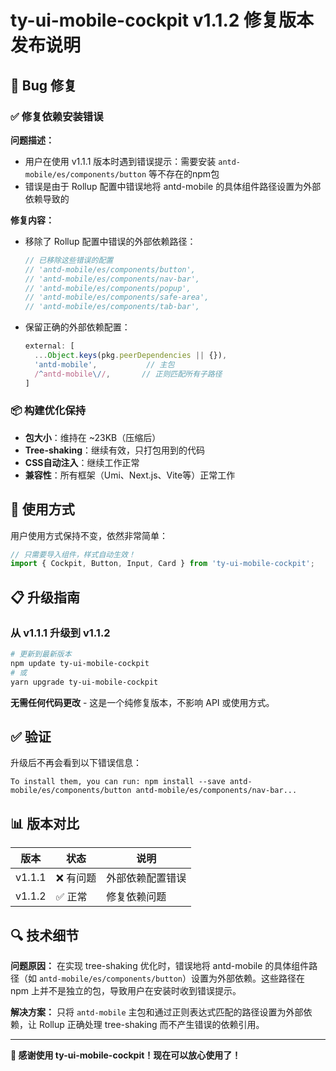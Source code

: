 # ty-ui-mobile-cockpit v1.1.2 修复版本发布说明

## 🐛 Bug 修复

### ✅ 修复依赖安装错误

**问题描述：**
- 用户在使用 v1.1.1 版本时遇到错误提示：需要安装 `antd-mobile/es/components/button` 等不存在的npm包
- 错误是由于 Rollup 配置中错误地将 antd-mobile 的具体组件路径设置为外部依赖导致的

**修复内容：**
- 移除了 Rollup 配置中错误的外部依赖路径：
  ```javascript
  // 已移除这些错误的配置
  // 'antd-mobile/es/components/button',
  // 'antd-mobile/es/components/nav-bar',
  // 'antd-mobile/es/components/popup',
  // 'antd-mobile/es/components/safe-area',
  // 'antd-mobile/es/components/tab-bar',
  ```

- 保留正确的外部依赖配置：
  ```javascript
  external: [
    ...Object.keys(pkg.peerDependencies || {}),
    'antd-mobile',           // 主包
    /^antd-mobile\//,       // 正则匹配所有子路径
  ]
  ```

### 📦 构建优化保持

- **包大小**：维持在 ~23KB（压缩后）
- **Tree-shaking**：继续有效，只打包用到的代码
- **CSS自动注入**：继续工作正常
- **兼容性**：所有框架（Umi、Next.js、Vite等）正常工作

## 🚀 使用方式

用户使用方式保持不变，依然非常简单：

```javascript
// 只需要导入组件，样式自动生效！
import { Cockpit, Button, Input, Card } from 'ty-ui-mobile-cockpit';
```

## 📋 升级指南

### 从 v1.1.1 升级到 v1.1.2

```bash
# 更新到最新版本
npm update ty-ui-mobile-cockpit
# 或
yarn upgrade ty-ui-mobile-cockpit
```

**无需任何代码更改** - 这是一个纯修复版本，不影响 API 或使用方式。

## ✅ 验证

升级后不再会看到以下错误信息：
```
To install them, you can run: npm install --save antd-mobile/es/components/button antd-mobile/es/components/nav-bar...
```

## 📊 版本对比

| 版本 | 状态 | 说明 |
|------|------|------|
| v1.1.1 | ❌ 有问题 | 外部依赖配置错误 |
| v1.1.2 | ✅ 正常 | 修复依赖问题 |

## 🔍 技术细节

**问题原因：**
在实现 tree-shaking 优化时，错误地将 antd-mobile 的具体组件路径（如 `antd-mobile/es/components/button`）设置为外部依赖。这些路径在 npm 上并不是独立的包，导致用户在安装时收到错误提示。

**解决方案：**
只将 `antd-mobile` 主包和通过正则表达式匹配的路径设置为外部依赖，让 Rollup 正确处理 tree-shaking 而不产生错误的依赖引用。

---

**🎉 感谢使用 ty-ui-mobile-cockpit！现在可以放心使用了！**